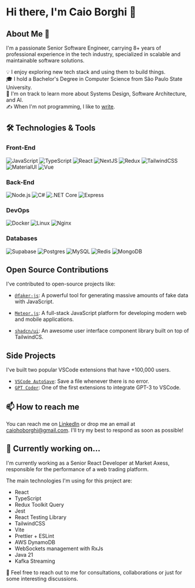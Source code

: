 # Hi there, I'm Caio Borghi 👋

## About Me 🚀
I'm a passionate Senior Software Engineer, carrying 8+ years of professional experience in the tech industry, specialized in scalable and maintainable software solutions.  

💡 I enjoy exploring new tech stack and using them to build things.\
🎓 I hold a Bachelor's Degree in Computer Science from São Paulo State University.\
🌱 I'm on track to learn more about Systems Design, Software Architecture, and AI.\
✍️ When I'm not programming, I like to [write](https://dev.to/ocodista).

## 🛠️ Technologies & Tools

### Front-End
![JavaScript](https://img.shields.io/badge/-JavaScript-000?&logo=JavaScript)
![TypeScript](https://img.shields.io/badge/-TypeScript-000?&logo=TypeScript)
![React](https://img.shields.io/badge/-React-000?&logo=React)
![NextJS](https://img.shields.io/badge/-NextJS-000?&logo=Next.js)
![Redux](https://img.shields.io/badge/-Redux-000?&logo=Redux)
![TailwindCSS](https://img.shields.io/badge/Tailwind_CSS-000?&logo=tailwind-css)
![MaterialUI](https://img.shields.io/badge/Material--UI-000?logo=material-ui)
![Vue](https://img.shields.io/badge/-Vue-000?&logo=Vue.js)

### Back-End
![Node.js](https://img.shields.io/badge/-Node.js-000?&logo=node.js)
![C#](https://img.shields.io/badge/-C%23-000?&logo=csharp)
![.NET Core](https://img.shields.io/badge/-.NET%20Core-000?&logo=.net)
![Express](https://img.shields.io/badge/-Express-000?&logo=express)

### DevOps
![Docker](https://img.shields.io/badge/-Docker-000?&logo=Docker)
![Linux](https://img.shields.io/badge/-Linux-000?&logo=Linux)
![Nginx](https://img.shields.io/badge/-Nginx-000?&logo=Nginx)

### Databases
![Supabase](https://img.shields.io/badge/Supabase-000?&logo=supabase)
![Postgres](https://img.shields.io/badge/PostgreSQL-000?logo=postgresql)
![MySQL](https://img.shields.io/badge/-MySQL-000?&logo=MySQL)
![Redis](https://img.shields.io/badge/-Redis-000?&logo=Redis)
![MongoDB](https://img.shields.io/badge/-MongoDB-000?&logo=MongoDB)

## Open Source Contributions

I've contributed to open-source projects like:

- [`@faker-js`](https://github.com/faker-js/faker): A powerful tool for generating massive amounts of fake data with JavaScript.

- [`Meteor.js`](https://github.com/meteor/meteor): A full-stack JavaScript platform for developing modern web and mobile applications.

- [`shadcn/ui`](https://github.com/shadcn/ui): An awesome user interface component library built on top of TailwindCS.

## Side Projects
I've built two popular VSCode extensions that have +100,000 users.

- [`VSCode AutoSave`](https://marketplace.visualstudio.com/items?itemName=codista.vscode-autosave): Save a file whenever there is no error.
- [`GPT Coder`](https://marketplace.visualstudio.com/items?itemName=codista.vscodewriter): One of the first extensions to integrate GPT-3 to VSCode.

## 📫 How to reach me

You can reach me on [LinkedIn](https://www.linkedin.com/in/caio-borghi) or drop me an email at caiohoborghi@gmail.com. I'll try my best to respond as soon as possible!

## 🚧 Currently working on...
I'm currently working as a Senior React Developer at Market Axess, responsible for the performance of a web trading platform. 

The main technologies I'm using for this project are:

- React
- TypeScript
- Redux Toolkit Query
- Jest
- React Testing Library
- TailwindCSS
- Vite
- Prettier + ESLint
- AWS DynamoDB
- WebSockets management with RxJs
- Java 21
- Kafka Streaming

  
💬 Feel free to reach out to me for consultations, collaborations or just for some interesting discussions.
